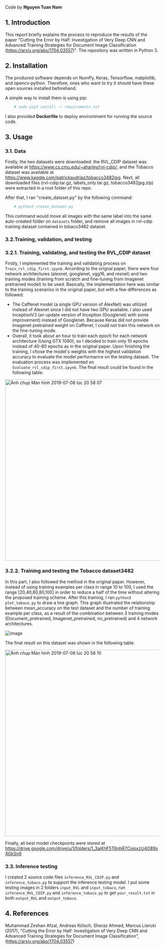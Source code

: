
Code by **Nguyen Tuan Nam**

## 1. Introduction
This report briefly explains the process to reproduce the results of the paper "Cutting the Error by Half: Investigation of Very Deep CNN and Advanced Training Strategies for Document Image Classification (https://arxiv.org/abs/1704.03557)". The repository was written in Python 3.

## 2. Installation

The produced software depends on NumPy, Keras, Tensorflow, matplotlib, and opencv-python. Therefore, ones who want to try it should have these open sources installed beforehand.

A simple way to install them is using pip: 
```sh
	# sudo pip3 install -r requirements.txt
```
I also provided **Dockerfile** to deploy environtment for running the source code.

## 3. Usage

### 3.1. Data
Firstly, the two datasets were downloaded: the RVL_CDIP dataset was available at https://www.cs.cmu.edu/~aharley/rvl-cdip/; and the Tobacco dataset was available at https://www.kaggle.com/patrickaudriaz/tobacco3482jpg. Next, all downloaded files (rvl-cdip.tar.gz, labels_only.tar.gz, tobacco3482jpg.zip) were extracted in a root folder of this repo. 

After that, I ran "create_dataset.py" by the following command: 
```sh
	# python3 create_dataset.py
```
This command would move all images with the same label into the same auto-created folder on ``datasets`` folder, and remove all images in rvl-cdip training dataset contained in tobaco3482 dataset.

### 3.2.Training, validation, and testing

### 3.2.1. Training, validating, and testing the RVL_CDIP dataset
Firstly, I implemented the training and validating process on ``Train_rvl_cdip_first.ipynb``. Arcording to the orignal paper, there were four network architectures (alexnet, googlenet, vgg16, and resnet) and two training modes (training from scratch and fine-tuning from Imagenet pretrained model) to be used. Basically, the implementation here was similar to the training scenarios in the original paper, but with a few differences as followed:
* The Caffenet model (a single GPU version of AlexNet) was utilized instead of Alexnet since I did not have two GPU available. I also used InceptionV3 (an update version of Inception (Googlenet) with some improvement) instead of Googlenet. Because Keras did not provide Imagenet pretrained weight on Caffenet, I could not train this network on the fine-tuning mode. 
* Overall, it took about an hour to train each epoch for each network architecture (Using GTX 1080), so I decided to train only 10 epochs instead of 40-80 epochs as in the original paper. Upon finishing the training, I chose the model's weights with the highest validation accuracy to evaluate the model performance on the testing dataset. The evaluation process was implemented on ``Evaluate_rvl_cdip_first.ipynb``. The final result could be found in the following table:

<img width="587" alt="Ảnh chụp Màn hình 2019-07-08 lúc 20 58 07" src="https://user-images.githubusercontent.com/48004872/60816101-28665300-a1c3-11e9-9650-9369932943b4.png">


### 3.2.2. Training and testing the Tobacco dataset3482
In this part, I also followed the method in the original paper. However, instead of using training examples per class in range 10 to 100, I used the range [20,40,60,80,100] in order to reduce a half of the time without altering the proposed training scheme. After this training, I ran ``python3 plot_tobaco.py`` to draw a line graph. This graph illustrated the relationship between mean_accuracy on the test dataset and the number of training example per class, as a result of the combination between 3 training modes (Document_pretrained, Imagenet_pretrained, no_pretrained) and 4 network architectures. 

![image](https://user-images.githubusercontent.com/48004872/60815716-67e06f80-a1c2-11e9-959a-17f8a573fbd6.png)

The final result on this dataset was shown in the following table. 

<img width="604" alt="Ảnh chụp Màn hình 2019-07-08 lúc 20 58 10" src="https://user-images.githubusercontent.com/48004872/60816117-31efbb00-a1c3-11e9-9cbd-2c0a8a357a49.png">

Finally, all best model checkpoints were stored at https://drive.google.com/drive/u/1/folders/1_3ajKhF5T6nhR7CojpxzU4O89sXGkSn9

### 3.3. Inference testing
I created 2 source code files ``inference_RVL_CDIP.py`` and ``inference_tobaco.py`` to support the inference testing model. I put some testing images in 2 folders ``input_RVL`` and ``input_tobaco``, run ``inference_RVL_CDIP.py`` and ``inference_tobaco.py`` to get ``your_result.txt`` in both ``output_RVL`` and ``output_tobaco``.

## 4. References

Muhammad Zeshan Afzal, Andreas Kölsch, Sheraz Ahmed, Marcus Liwicki (2017), "Cutting the Error by Half: Investigation of Very Deep CNN and Advanced Training Strategies for Document Image Classification", (https://arxiv.org/abs/1704.03557)

